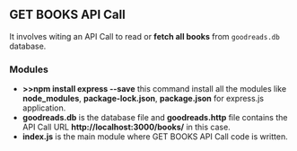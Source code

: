 ## GET BOOKS API Call

It involves witing an API Call to read or **fetch all books** from `goodreads.db` database.

### Modules
- **>>npm install express --save** this command install all the modules like **node_modules**, **package-lock.json**, **package.json** for express.js application.
- **goodreads.db** is the database file and **goodreads.http** file contains the API Call URL **http://localhost:3000/books/** in this case.
- **index.js** is the main module where GET BOOKS API Call code is written.